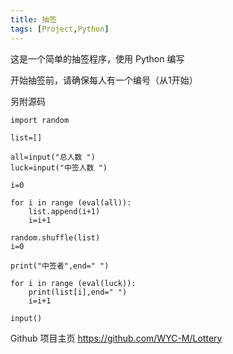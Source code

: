 ```yaml
---
title: 抽签
tags: [Project,Python]
---
```


这是一个简单的抽签程序，使用 Python 编写

开始抽签前，请确保每人有一个编号（从1开始）

另附源码

    import random

    list=[]

    all=input("总人数 ")
    luck=input("中签人数 ")

    i=0

    for i in range (eval(all)):
        list.append(i+1)
        i=i+1

    random.shuffle(list)
    i=0

    print("中签者",end=" ")

    for i in range (eval(luck)):
        print(list[i],end=" ")
        i=i+1

    input()

Github 项目主页 <https://github.com/WYC-M/Lottery>
